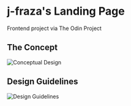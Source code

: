 # j-fraza's Landing Page
Frontend project via The Odin Project

## The Concept
![Conceptual Design](https://cdn.statically.io/gh/TheOdinProject/curriculum/main/foundations/html_css/project/odin-project.png)

## Design Guidelines
![Design Guidelines](https://cdn.statically.io/gh/TheOdinProject/curriculum/main/foundations/html_css/project/colors_and_stuff.png)